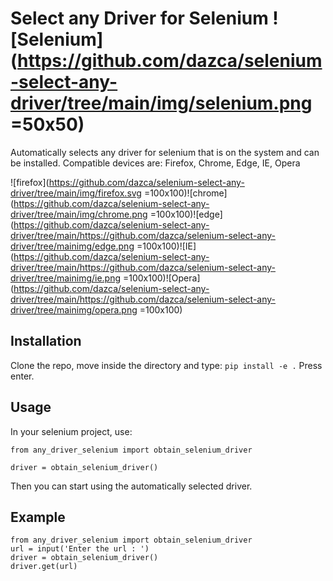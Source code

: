 # Select any Driver for Selenium ![Selenium](https://github.com/dazca/selenium-select-any-driver/tree/main/img/selenium.png =50x50)
Automatically selects any driver for selenium that is on the system and can be installed.
Compatible devices are: Firefox, Chrome, Edge, IE, Opera


![firefox](https://github.com/dazca/selenium-select-any-driver/tree/main/img/firefox.svg =100x100)![chrome](https://github.com/dazca/selenium-select-any-driver/tree/main/img/chrome.png =100x100)![edge](https://github.com/dazca/selenium-select-any-driver/tree/main/https://github.com/dazca/selenium-select-any-driver/tree/mainimg/edge.png =100x100)![IE](https://github.com/dazca/selenium-select-any-driver/tree/main/https://github.com/dazca/selenium-select-any-driver/tree/mainimg/ie.png =100x100)![Opera](https://github.com/dazca/selenium-select-any-driver/tree/main/https://github.com/dazca/selenium-select-any-driver/tree/mainimg/opera.png =100x100)

## Installation
Clone the repo, move inside the directory and type:
`pip install -e .`
Press enter.

## Usage
In your selenium project, use:
```
from any_driver_selenium import obtain_selenium_driver

driver = obtain_selenium_driver()
```

Then you can start using the automatically selected driver.

## Example

```
from any_driver_selenium import obtain_selenium_driver
url = input('Enter the url : ')
driver = obtain_selenium_driver()
driver.get(url)
```